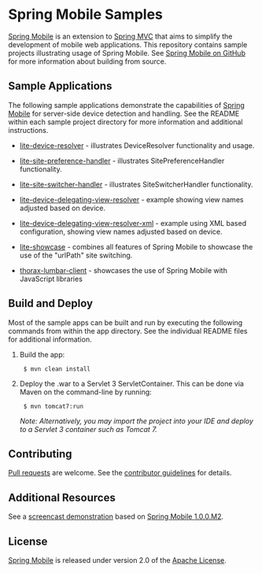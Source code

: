 # Spring Mobile Samples

[Spring Mobile] is an extension to [Spring MVC] that aims to simplify the development of mobile web applications. This repository contains sample projects illustrating usage of Spring Mobile. See [Spring Mobile on GitHub] for more information about building from source.


## Sample Applications

The following sample applications demonstrate the capabilities of [Spring Mobile] for server-side device detection and handling. See the README within each sample project directory for more information and additional instructions. 

* [lite-device-resolver] - illustrates DeviceResolver functionality and usage.

* [lite-site-preference-handler] - illustrates SitePreferenceHandler functionality.

* [lite-site-switcher-handler] - illustrates SiteSwitcherHandler functionality.

* [lite-device-delegating-view-resolver] - example showing view names adjusted based on device.

* [lite-device-delegating-view-resolver-xml] - example using XML based configuration, showing view names adjusted based on device.

* [lite-showcase] - combines all features of Spring Mobile to showcase the use of the "urlPath" site switching.

* [thorax-lumbar-client] - showcases the use of Spring Mobile with JavaScript libraries


## Build and Deploy

Most of the sample apps can be built and run by executing the following commands from within the app directory. See the individual README files for additional information.

1. Build the app:

		$ mvn clean install

2. Deploy the .war to a Servlet 3 ServletContainer. This can be done via Maven on the command-line by running:

		$ mvn tomcat7:run

	_Note: Alternatively, you may import the project into your IDE and deploy to a Servlet 3 container such as Tomcat 7._


## Contributing

[Pull requests] are welcome. See the [contributor guidelines] for details.


## Additional Resources

See a [screencast demonstration] based on [Spring Mobile 1.0.0.M2].


## License

[Spring Mobile] is released under version 2.0 of the [Apache License].


[Spring Mobile]: http://www.springsource.org/spring-mobile
[Spring MVC]: http://static.springsource.org/spring/docs/current/spring-framework-reference/html/mvc.html
[Spring Mobile on GitHub]: https://github.com/SpringSource/spring-mobile
[lite-device-resolver]: https://github.com/SpringSource/spring-mobile-samples/tree/master/lite-device-resolver
[lite-site-preference-handler]: https://github.com/SpringSource/spring-mobile-samples/tree/master/lite-site-preference-handler
[lite-site-switcher-handler]: https://github.com/SpringSource/spring-mobile-samples/tree/master/lite-site-switcher-handler
[lite-device-delegating-view-resolver]: https://github.com/SpringSource/spring-mobile-samples/tree/master/lite-device-delegating-view-resolver
[lite-device-delegating-view-resolver-xml]: https://github.com/SpringSource/spring-mobile-samples/tree/master/lite-device-delegating-view-resolver-xml
[lite-showcase]: https://github.com/SpringSource/spring-mobile-samples/tree/master/lite-showcase
[thorax-lumbar-client]: https://github.com/SpringSource/spring-mobile-samples/tree/master/thorax-lumbar-client
[Pull requests]: http://help.github.com/send-pull-requests
[contributor guidelines]: https://github.com/SpringSource/spring-mobile/wiki/Contributor-Guidelines
[screencast demonstration]: http://s3.springsource.org/MVC/spring-mobile-1.0.0.M2-screencast.mov
[Spring Mobile 1.0.0.M2]: http://www.springsource.org/spring-mobile/news/1.0.0.m2-released
[Apache license]: http://www.apache.org/licenses/LICENSE-2.0